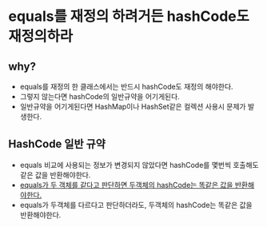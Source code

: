 # equals를 재정의 하려거든 hashCode도 재정의하라

## why?
* equals를 재정의 한 클래스에서는 반드시 hashCode도 재정의 해야한다.
* 그렇지 않는다면 hashCode의 일반규약을 어기게된다.
* 일반규약을 어기게된다면 HashMap이나 HashSet같은 컬렉션 사용시 문제가 발생한다.

## HashCode 일반 규약
* equals 비교에 사용되는 정보가 변경되지 않았다면 hashCode를 몇번씩 호출해도 같은 값을 반환해야한다.
* <u>equals가 두 객체를 같다고 판단하면 두객체의 hashCode는 똑같은 값을 반환해야한다.</u>
* equals가 두객체를 다르다고 판단하더라도, 두객체의 hashCode는 똑같은 값을 반환해야한다.
